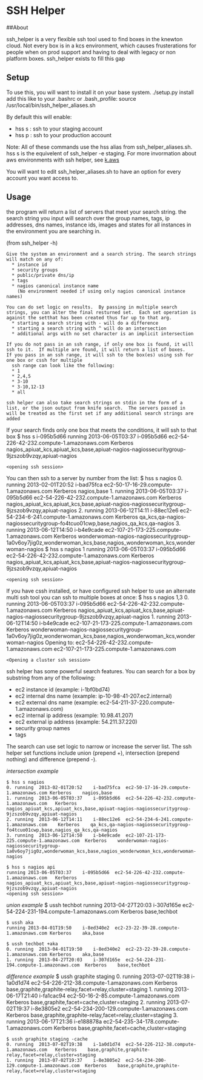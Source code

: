 # SSH Helper

##About

ssh_helper is a very flexible ssh tool used to find boxes in the knewton cloud.  Not every box is in a kcs environment, which causes frusterations for people when on prod support and having to deal with legacy or non platform boxes.  ssh_helper exists to fill this gap

## Setup

To use this, you will want to install it on your base system.
./setup.py install
add this like to your .bashrc or .bash_profile:
source /usr/local/bin/ssh_helper_aliases.sh

By default this will enable:
* hss s : ssh to your staging account
* hss p : ssh to your production account

Note: All of these commands use the hss alias from ssh_helper_aliases.sh.  hss s is the equivelent of ssh_helper -e staging.  For more invormation about aws environments with ssh helper, see [k.aws](https://github.com/Knewton/k.aws)

You will want to edit ssh_helper_aliases.sh to have an option for every account you want access to.

## Usage

the program will return a list of servers that meet your search string. the search string you input will search over the group names, tags, ip addresses, dns names, instance ids, images and states for all instances in the environment you are searching in.

(from ssh_helper -h)

    Give the system an environment and a search string. The search strings will match on any of:
      * instance id
      * security groups
      * public/private dns/ip
      * tags
      * nagios canonical instance name
        (No environment needed if using only nagios canonical instance names)
     
    You can do set logic on results.  By passing in multiple search strings, you can alter the final resturned set.  Each set operation is against the setthat has been created thus far up to that arg.
      * starting a search string with - will do a difference
      * starting a search string with ^ will do an intersection
      * additional args with no set character is an implicit intersection
     
    If you do not pass in an ssh range, if only one box is found, it will ssh to it.  If multiple are found, it will return a list of boxes.
    If you pass in an ssh range, it will ssh to the box(es) using ssh for one box or cssh for multiple
      ssh range can look like the following:
      * 1
      * 2,4,5
      * 3-10
      * 3-10,12-13
      * all
     
    ssh helper can also take search strings on stdin in the form of a list, or the json output from knife search.  The servers passed in will be treated as the first set if any additional search strings are added


If your search finds only one box that meets the conditions, it will ssh to that box
    $ hss s i-095b5d66
    running 2013-06-05T03:37    i-095b5d66  ec2-54-226-42-232.compute-1.amazonaws.com   Kerberos    nagios_apiuat_kcs,apiuat_kcs,base,apiuat-nagios-nagiossecuritygroup-9jzszob9vzqy,apiuat-nagios
     
    <opening ssh session>

You can then ssh to a server by number from the list:
    $ hss s nagios
    0. running  2013-02-01T20:52    i-bad75fca  ec2-50-17-16-29.compute-1.amazonaws.com Kerberos    nagios,base
    1. running  2013-06-05T03:37    i-095b5d66  ec2-54-226-42-232.compute-1.amazonaws.com   Kerberos    nagios_apiuat_kcs,apiuat_kcs,base,apiuat-nagios-nagiossecuritygroup-9jzszob9vzqy,apiuat-nagios
    2. running  2013-06-12T14:11    i-88ec12e6  ec2-54-234-6-241.compute-1.amazonaws.com    Kerberos    qa_kcs,qa-nagios-nagiossecuritygroup-fo4tcuo01cwp,base,nagios_qa_kcs,qa-nagios
    3. running  2013-06-12T14:50    i-b4e9cade  ec2-107-21-173-225.compute-1.amazonaws.com  Kerberos    wonderwoman-nagios-nagiossecuritygroup-1a0v6oy7jig0z,wonderwoman_kcs,base,nagios_wonderwoman_kcs,wonderwoman-nagios
    $ hss s nagios 1
    running 2013-06-05T03:37    i-095b5d66  ec2-54-226-42-232.compute-1.amazonaws.com   Kerberos    nagios_apiuat_kcs,apiuat_kcs,base,apiuat-nagios-nagiossecuritygroup-9jzszob9vzqy,apiuat-nagios
    
    <opening ssh session>

If you have cssh installed, or have configured ssh helper to use an alternate multi ssh tool you can ssh to multiple boxes at once:
    $ hss s nagios 1,3
    0. running  2013-06-05T03:37    i-095b5d66  ec2-54-226-42-232.compute-1.amazonaws.com   Kerberos    nagios_apiuat_kcs,apiuat_kcs,base,apiuat-nagios-nagiossecuritygroup-9jzszob9vzqy,apiuat-nagios
    1. running  2013-06-12T14:50    i-b4e9cade  ec2-107-21-173-225.compute-1.amazonaws.com  Kerberos    wonderwoman-nagios-nagiossecuritygroup-1a0v6oy7jig0z,wonderwoman_kcs,base,nagios_wonderwoman_kcs,wonderwoman-nagios
    Opening to: ec2-54-226-42-232.compute-1.amazonaws.com ec2-107-21-173-225.compute-1.amazonaws.com
     
    <Opening a cluster ssh session>


ssh helper has some powerful search features.  You can search for a box by substring from any of the following:

* ec2 instance id (example: i-1bf0bd74)
* ec2 internal dns name (example: ip-10-98-41-207.ec2.internal)
* ec2 external dns name (example: ec2-54-211-37-220.compute-1.amazonaws.com)
* ec2 internal ip address (example: 10.98.41.207)
* ec2 external ip address (example: 54.211.37.220)
* security group names
* tags

The search can use set logic to narrow or increase the server list.  The ssh helper set functions include union (prepend +), intersection (prepend nothing) and difference (prepend -).

*intersection example*

    $ hss s nagios
    0. running  2013-02-01T20:52    i-bad75fca  ec2-50-17-16-29.compute-1.amazonaws.com Kerberos    nagios,base
    1. running  2013-06-05T03:37    i-095b5d66  ec2-54-226-42-232.compute-1.amazonaws.com   Kerberos    nagios_apiuat_kcs,apiuat_kcs,base,apiuat-nagios-nagiossecuritygroup-9jzszob9vzqy,apiuat-nagios
    2. running  2013-06-12T14:11    i-88ec12e6  ec2-54-234-6-241.compute-1.amazonaws.com    Kerberos    qa_kcs,qa-nagios-nagiossecuritygroup-fo4tcuo01cwp,base,nagios_qa_kcs,qa-nagios
    3. running  2013-06-12T14:50    i-b4e9cade  ec2-107-21-173-225.compute-1.amazonaws.com  Kerberos    wonderwoman-nagios-nagiossecuritygroup-1a0v6oy7jig0z,wonderwoman_kcs,base,nagios_wonderwoman_kcs,wonderwoman-nagios
     
    $ hss s nagios api
    running 2013-06-05T03:37    i-095b5d66  ec2-54-226-42-232.compute-1.amazonaws.com   Kerberos    nagios_apiuat_kcs,apiuat_kcs,base,apiuat-nagios-nagiossecuritygroup-9jzszob9vzqy,apiuat-nagios
    <opening ssh session>

*union example*
    $ ussh techbot
    running 2013-04-27T20:03    i-307d165e  ec2-54-224-231-194.compute-1.amazonaws.com  Kerberos    base,techbot
     
    $ ussh aka
    running 2013-04-01T19:50    i-8ed340e2  ec2-23-22-39-28.compute-1.amazonaws.com Kerberos    aka,base
     
    $ ussh techbot +aka
    0. running  2013-04-01T19:50    i-8ed340e2  ec2-23-22-39-28.compute-1.amazonaws.com Kerberos    aka,base
    1. running  2013-04-27T20:03    i-307d165e  ec2-54-224-231-194.compute-1.amazonaws.com  Kerberos    base,techbot

*difference example*
    $ ussh graphite staging
    0. running  2013-07-02T19:38    i-1a0d1d74  ec2-54-226-212-38.compute-1.amazonaws.com   Kerberos    base,graphite,graphite-relay,facet=relay,cluster=staging
    1. running  2013-06-17T21:40    i-fa1cac94  ec2-50-16-2-85.compute-1.amazonaws.com  Kerberos    base,graphite,facet=cache,cluster=staging
    2. running  2013-07-02T19:37    i-8e3805e2  ec2-54-234-200-129.compute-1.amazonaws.com  Kerberos    base,graphite,graphite-relay,facet=relay,cluster=staging
    3. running  2013-06-17T21:36    i-e188878a  ec2-54-235-34-178.compute-1.amazonaws.com   Kerberos    base,graphite,facet=cache,cluster=staging
     
    $ ussh graphite staging -cache
    0. running  2013-07-02T19:38    i-1a0d1d74  ec2-54-226-212-38.compute-1.amazonaws.com   Kerberos    base,graphite,graphite-relay,facet=relay,cluster=staging
    1. running  2013-07-02T19:37    i-8e3805e2  ec2-54-234-200-129.compute-1.amazonaws.com  Kerberos    base,graphite,graphite-relay,facet=relay,cluster=staging








